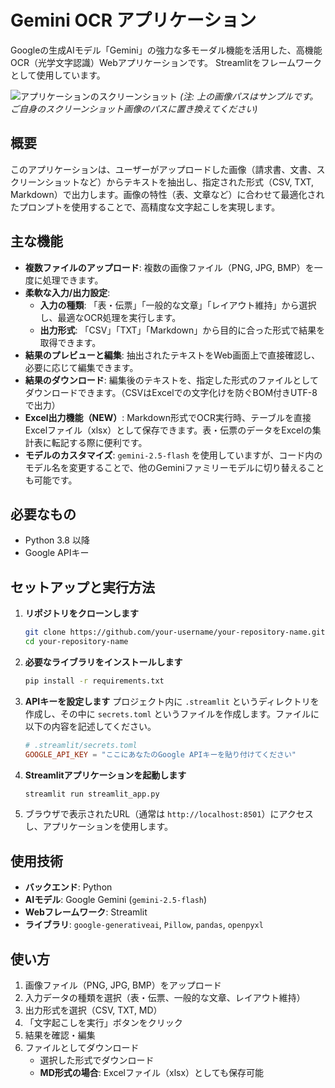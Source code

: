 # Gemini OCR アプリケーション

Googleの生成AIモデル「Gemini」の強力な多モーダル機能を活用した、高機能OCR（光学文字認識）Webアプリケーションです。 Streamlitをフレームワークとして使用しています。

![アプリケーションのスクリーンショット](https://storage.googleapis.com/gemini-prod/images/84768393527a4192a6c891392631a0fe)
*(注: 上の画像パスはサンプルです。ご自身のスクリーンショット画像のパスに置き換えてください)*

## 概要

このアプリケーションは、ユーザーがアップロードした画像（請求書、文書、スクリーンショットなど）からテキストを抽出し、指定された形式（CSV, TXT, Markdown）で出力します。画像の特性（表、文章など）に合わせて最適化されたプロンプトを使用することで、高精度な文字起こしを実現します。

## 主な機能

- **複数ファイルのアップロード**: 複数の画像ファイル（PNG, JPG, BMP）を一度に処理できます。
- **柔軟な入力/出力設定**:
    - **入力の種類**: 「表・伝票」「一般的な文章」「レイアウト維持」から選択し、最適なOCR処理を実行します。
    - **出力形式**: 「CSV」「TXT」「Markdown」から目的に合った形式で結果を取得できます。
- **結果のプレビューと編集**: 抽出されたテキストをWeb画面上で直接確認し、必要に応じて編集できます。
- **結果のダウンロード**: 編集後のテキストを、指定した形式のファイルとしてダウンロードできます。（CSVはExcelでの文字化けを防ぐBOM付きUTF-8で出力）
- **Excel出力機能（NEW）**: Markdown形式でOCR実行時、テーブルを直接Excelファイル（xlsx）として保存できます。表・伝票のデータをExcelの集計表に転記する際に便利です。
- **モデルのカスタマイズ**: `gemini-2.5-flash` を使用していますが、コード内のモデル名を変更することで、他のGeminiファミリーモデルに切り替えることも可能です。

## 必要なもの

- Python 3.8 以降
- Google APIキー

## セットアップと実行方法

1.  **リポジトリをクローンします**
    ```bash
    git clone https://github.com/your-username/your-repository-name.git
    cd your-repository-name
    ```

2.  **必要なライブラリをインストールします**
    ```bash
    pip install -r requirements.txt
    ```

3.  **APIキーを設定します**
    プロジェクト内に `.streamlit` というディレクトリを作成し、その中に `secrets.toml` というファイルを作成します。ファイルに以下の内容を記述してください。

    ```toml
    # .streamlit/secrets.toml
    GOOGLE_API_KEY = "ここにあなたのGoogle APIキーを貼り付けてください"
    ```

4.  **Streamlitアプリケーションを起動します**
    ```bash
    streamlit run streamlit_app.py
    ```

5.  ブラウザで表示されたURL（通常は `http://localhost:8501`）にアクセスし、アプリケーションを使用します。

## 使用技術

- **バックエンド**: Python
- **AIモデル**: Google Gemini (`gemini-2.5-flash`)
- **Webフレームワーク**: Streamlit
- **ライブラリ**: `google-generativeai`, `Pillow`, `pandas`, `openpyxl`

## 使い方

1. 画像ファイル（PNG, JPG, BMP）をアップロード
2. 入力データの種類を選択（表・伝票、一般的な文章、レイアウト維持）
3. 出力形式を選択（CSV, TXT, MD）
4. 「文字起こしを実行」ボタンをクリック
5. 結果を確認・編集
6. ファイルとしてダウンロード
   - 選択した形式でダウンロード
   - **MD形式の場合**: Excelファイル（xlsx）としても保存可能